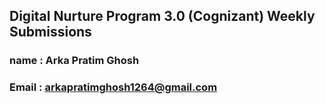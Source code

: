 ## Digital Nurture Program 3.0 (Cognizant) Weekly Submissions

### name : Arka Pratim Ghosh
### Email : arkapratimghosh1264@gmail.com
